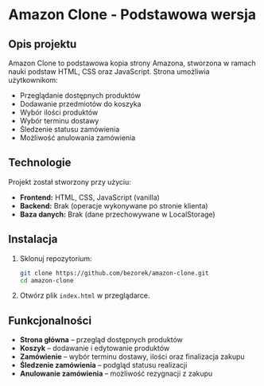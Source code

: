 # Amazon Clone - Podstawowa wersja

## Opis projektu
Amazon Clone to podstawowa kopia strony Amazona, stworzona w ramach nauki podstaw HTML, CSS oraz JavaScript. Strona umożliwia użytkownikom:
- Przeglądanie dostępnych produktów
- Dodawanie przedmiotów do koszyka
- Wybór ilości produktów
- Wybór terminu dostawy
- Śledzenie statusu zamówienia
- Możliwość anulowania zamówienia

## Technologie
Projekt został stworzony przy użyciu:
- **Frontend:** HTML, CSS, JavaScript (vanilla)
- **Backend:** Brak (operacje wykonywane po stronie klienta)
- **Baza danych:** Brak (dane przechowywane w LocalStorage)

## Instalacja
1. Sklonuj repozytorium:
   ```bash
   git clone https://github.com/bezorek/amazon-clone.git
   cd amazon-clone
   ```
2. Otwórz plik `index.html` w przeglądarce.

## Funkcjonalności
- **Strona główna** – przegląd dostępnych produktów
- **Koszyk** – dodawanie i edytowanie produktów
- **Zamówienie** – wybór terminu dostawy, ilości oraz finalizacja zakupu
- **Śledzenie zamówienia** – podgląd statusu realizacji
- **Anulowanie zamówienia** – możliwość rezygnacji z zakupu

